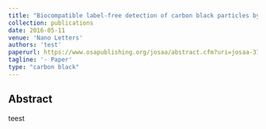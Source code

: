```yaml
---
title: "Biocompatible label-free detection of carbon black particles by femtosecond pulsed laser microscopy"
collection: publications
date: 2016-05-11
venue: 'Nano Letters'
authors: 'test'
paperurl: https://www.osapublishing.org/josaa/abstract.cfm?uri=josaa-37-10-1639
tagline: '- Paper'
type: "carbon black"
---
```


<h2> Abstract </h2>
<p align= "justify">
teest
  
  
  
  
